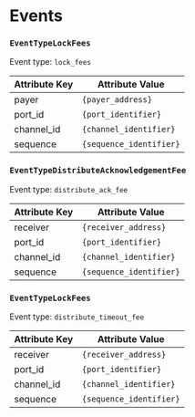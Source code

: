 # Events

### `EventTypeLockFees`

Event type: `lock_fees`

| Attribute Key | Attribute Value         |
|---------------|-------------------------|
| payer         | `{payer_address}`       |
| port_id       | `{port_identifier}`     |
| channel_id    | `{channel_identifier}`  |
| sequence      | `{sequence_identifier}` |

### `EventTypeDistributeAcknowledgementFee`

Event type: `distribute_ack_fee`

| Attribute Key | Attribute Value         |
|---------------|-------------------------|
| receiver      | `{receiver_address}`    |
| port_id       | `{port_identifier}`     |
| channel_id    | `{channel_identifier}`  |
| sequence      | `{sequence_identifier}` |

### `EventTypeLockFees`

Event type: `distribute_timeout_fee`

| Attribute Key | Attribute Value         |
|---------------|-------------------------|
| receiver      | `{receiver_address}`    |
| port_id       | `{port_identifier}`     |
| channel_id    | `{channel_identifier}`  |
| sequence      | `{sequence_identifier}` |